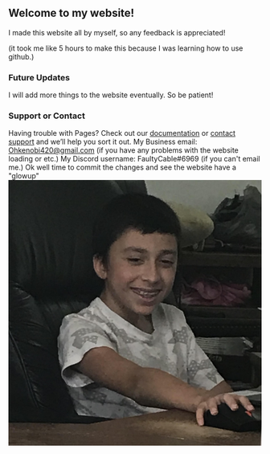 ## Welcome to my website!

I made this website all by myself, so any feedback is appreciated! 

(it took me like 5 hours to make this because I was learning how to use github.)



### Future Updates

I will add more things to the website eventually. So be patient!

### Support or Contact

Having trouble with Pages? Check out our [documentation](https://docs.github.com/categories/github-pages-basics/) or [contact support](https://github.com/contact) and we’ll help you sort it out. My Business email: Ohkenobi420@gmail.com (if you have any problems with the website loading or etc.) My Discord username: FaultyCable#6969 (if you can't email me.)
Ok well time to commit the changes and see the website have a "glowup" 
![Alt text](ivan.jpg?raw=true "I'm the Man")
